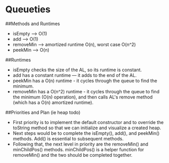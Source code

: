 # Queueties
##Methods and Runtimes
- isEmpty --> O(1)
- add --> O(1)
- removeMin --> amortized runtime O(n), worst case O(n^2)
- peekMin --> O(n)

##Runtimes
- isEmpty checks the size of the AL, so its runtime is constant.
- add has a constant runtime — it adds to the end of the AL.
- peekMin has a O(n) runtime - it cycles through the queue to find the minimum.
- removeMin has a O(n^2) runtime - it cycles through the queue to find the minimum (O(n) operation), and then calls AL's remove method (which has a O(n) amortized runtime).

##Priorities and Plan (ie heap todo)
- First priority is to implement the default constructor and to override the toString method so that we can initialize and visualize a created heap.
- Next steps would be to complete the isEmpty(), add(), and peekMin() methods. Add() is essential to subsequent methods.
- Following that, the next level in priority are the removeMin() and minChildPos() methods. minChildPos() is a helper function for removeMin() and the two should be completed together. 

